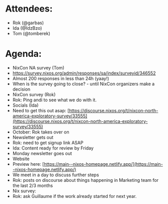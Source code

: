 # Attendees:
- Rok (@garbas)
- Ida (@IdzBzo)
- Tom (@tomberek)
# Agenda:
- NixCon NA survey (Tom)
- https://survey.nixos.org/admin/responses/sa/index/surveyid/346552
- Almost 200 responses in less than 24h (yaay\!)
- When is the survey going to close? \- until NixCon organizers make a decision
- NixCon survey (Rok)
- Rok: Ping andi to see what we do with it.
- Socials (Ida)
- Need to get this out asap: [https://discourse.nixos.org/t/nixcon-north-america-exploratory-survey/33555](https://discourse.nixos.org/t/nixcon-north-america-exploratory-survey/33555)
- October: Rok takes over on
- Newsletter gets out
- Rok: need to get signup link ASAP
- Ida: Content ready for review by Friday
- Monday newsletter goes out
- Website
- Preview here: [https://main--nixos-homepage.netlify.app/](https://main--nixos-homepage.netlify.app/)
- We meet in a day to discuss further steps
- Rok: posts on discourse about things happening in Marketing team for the last 2/3 months
- Nix survey:
- Rok: ask Guillaume if the work already started for next year.